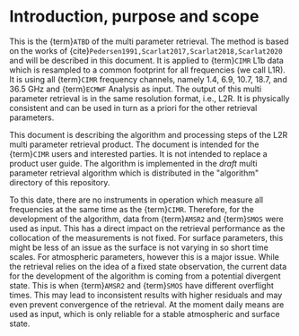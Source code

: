 # Introduction, purpose and scope

This is the {term}`ATBD` of the multi parameter retrieval. The method is based
on the works of {cite}`Pedersen1991,Scarlat2017,Scarlat2018,Scarlat2020` and
will be described in this document. It is applied to {term}`CIMR` L1b data which
is resampled to a common footprint for all frequencies (we call L1R). It is
using all {term}`CIMR` frequency channels, namely 1.4, 6.9, 10.7, 18.7, and 36.5
GHz and {term}`ECMWF` Analysis as input. The output of this multi parameter
retrieval is in the same resolution format, i.e., L2R. It is physically
consistent and can be used in turn as a priori for the other retrieval
parameters. 

This document is describing the algorithm and processing steps of the L2R multi
parameter retrieval product. The document is intended for the {term}`CIMR` users and
interested parties. It is not intended to replace a product user guide. The
algorithm is implemented in the *draft* multi parameter retrieval algorithm which
is distributed in the "algorithm" directory of this repository.

To this date, there are no instruments in operation which measure all
frequencies at the same time as the {term}`CIMR`. Therefore, for the development
of the algorithm, data from {term}`AMSR2` and {term}`SMOS` were used as input.
This has a direct impact on the retrieval performance as the collocation of the
measurements is not fixed. For surface parameters, this might be less of an
issue as the surface is not varying in so short time scales. For atmospheric
parameters, however this is a major issue. While the retrieval relies on the
idea of a fixed state observation, the current data for the development of the
algorithm is coming from a potential divergent state. This is when
{term}`AMSR2` and {term}`SMOS` have different overflight times. This may lead
to inconsistent results with higher residuals and may even prevent convergence
of the retrieval. At the moment daily means are used as input, which is only reliable for a stable atmospheric and surface state.
